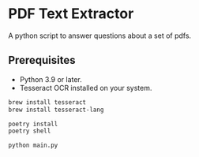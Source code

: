 # PDF Text Extractor

A python script to answer questions about a set of pdfs.

## Prerequisites
- Python 3.9 or later.
- Tesseract OCR installed on your system.

```sh
brew install tesseract
brew install tesseract-lang

poetry install
poetry shell

python main.py
```